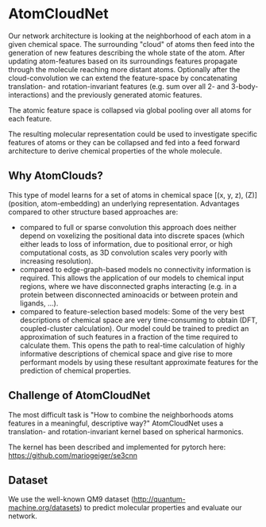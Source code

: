 # AtomCloudNet

Our network architecture is looking at the neighborhood of each atom in a given chemical space. The surrounding "cloud" of atoms then feed into the generation of new features describing the whole state of the atom.
After updating atom-features based on its surroundings features propagate through the molecule reaching more distant atoms. Optionally after the cloud-convolution we can extend the feature-space by concatenating translation- and rotation-invariant features (e.g. sum over all 2- and 3-body-interactions) and the previously generated atomic features.

The atomic feature space is collapsed via global pooling over all atoms for each feature.

The resulting molecular representation could be used to investigate specific features of atoms or they
can be collapsed and fed into a feed forward architecture to derive chemical properties of the whole molecule.


## Why AtomClouds?

This type of model learns for a set of atoms in chemical space [(x, y, z), (Z)] (position, atom-embedding) an underlying 
representation. Advantages compared to other structure based approaches are:
- compared to full or sparse convolution this approach does neither depend on voxelizing the positional data into discrete spaces 
(which either leads to loss of information, due to positional error, or high computational costs, as 3D convolution scales very 
poorly with increasing resolution).
- compared to edge-graph-based models no connectivity information is required. This allows the application of our models to chemical input regions,
where we have disconnected graphs interacting (e.g. in a protein between disconnected aminoacids or between
protein and ligands, ...).
- compared to feature-selection based models: Some of the very best descriptions of chemical space are very time-consuming 
to obtain (DFT, coupled-cluster calculation). Our model could be trained to predict an approximation of such 
features in a fraction of the time required to calculate them.
This opens the path to real-time calculation of highly informative descriptions of chemical space and give rise 
to more performant models by using these resultant approximate features for the prediction of chemical properties.

## Challenge of AtomCloudNet

The most difficult task is "How to combine the neighborhoods atoms features in a meaningful, descriptive way?" 
AtomCloudNet uses a translation- and rotation-invariant kernel based on spherical harmonics.

The kernel has been described and implemented for pytorch here: https://github.com/mariogeiger/se3cnn


## Dataset

We use the well-known QM9 dataset (http://quantum-machine.org/datasets) to predict molecular properties and evaluate our network.